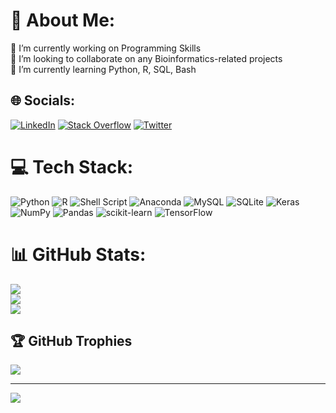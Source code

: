 # 💫 About Me:
🔭 I’m currently working on Programming Skills<br>🤝 I’m looking to collaborate on any Bioinformatics-related projects<br>🌱 I’m currently learning Python, R, SQL, Bash


## 🌐 Socials:
[![LinkedIn](https://img.shields.io/badge/LinkedIn-%230077B5.svg?logo=linkedin&logoColor=white)](https://linkedin.com/in/daniel-nelson-id) [![Stack Overflow](https://img.shields.io/badge/-Stackoverflow-FE7A16?logo=stack-overflow&logoColor=white)](https://stackoverflow.com/users/17722677) [![Twitter](https://img.shields.io/badge/Twitter-%231DA1F2.svg?logo=Twitter&logoColor=white)](https://twitter.com/daniel_soenarto) 

# 💻 Tech Stack:
![Python](https://img.shields.io/badge/python-3670A0?style=for-the-badge&logo=python&logoColor=ffdd54) ![R](https://img.shields.io/badge/r-%23276DC3.svg?style=for-the-badge&logo=r&logoColor=white) ![Shell Script](https://img.shields.io/badge/shell_script-%23121011.svg?style=for-the-badge&logo=gnu-bash&logoColor=white) ![Anaconda](https://img.shields.io/badge/Anaconda-%2344A833.svg?style=for-the-badge&logo=anaconda&logoColor=white) ![MySQL](https://img.shields.io/badge/mysql-%2300f.svg?style=for-the-badge&logo=mysql&logoColor=white) ![SQLite](https://img.shields.io/badge/sqlite-%2307405e.svg?style=for-the-badge&logo=sqlite&logoColor=white) ![Keras](https://img.shields.io/badge/Keras-%23D00000.svg?style=for-the-badge&logo=Keras&logoColor=white) ![NumPy](https://img.shields.io/badge/numpy-%23013243.svg?style=for-the-badge&logo=numpy&logoColor=white) ![Pandas](https://img.shields.io/badge/pandas-%23150458.svg?style=for-the-badge&logo=pandas&logoColor=white) ![scikit-learn](https://img.shields.io/badge/scikit--learn-%23F7931E.svg?style=for-the-badge&logo=scikit-learn&logoColor=white) ![TensorFlow](https://img.shields.io/badge/TensorFlow-%23FF6F00.svg?style=for-the-badge&logo=TensorFlow&logoColor=white)
# 📊 GitHub Stats:
![](https://github-readme-stats.vercel.app/api?username=DanielSoenarto&theme=dark&hide_border=false&include_all_commits=false&count_private=false)<br/>
![](https://github-readme-streak-stats.herokuapp.com/?user=DanielSoenarto&theme=dark&hide_border=false)<br/>
![](https://github-readme-stats.vercel.app/api/top-langs/?username=DanielSoenarto&theme=dark&hide_border=false&include_all_commits=false&count_private=false&layout=compact)

## 🏆 GitHub Trophies
![](https://github-profile-trophy.vercel.app/?username=DanielSoenarto&theme=radical&no-frame=true&no-bg=false&margin-w=4)

---
[![](https://visitcount.itsvg.in/api?id=DanielSoenarto&icon=0&color=0)](https://visitcount.itsvg.in)
